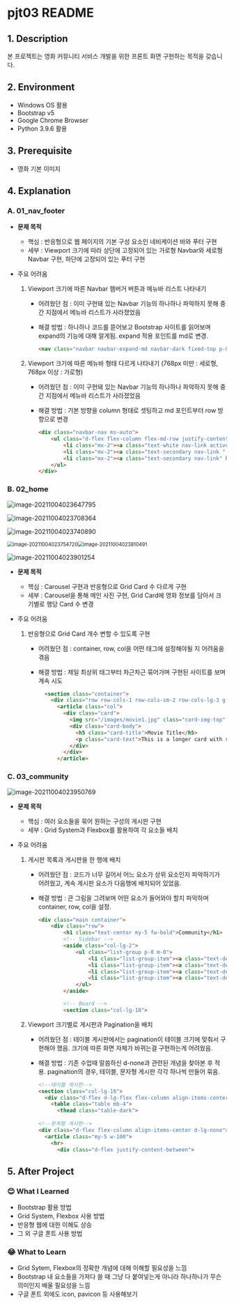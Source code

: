 # pjt03 README



## 1. Description

 본 프로젝트는 영화 커뮤니티 서비스 개발을 위한 프론트 화면 구현하는 목적을 갖습니다.



## 2. Environment

- Windows OS 활용
- Bootstrap v5
- Google Chrome Browser
- Python 3.9.6 활용



## 3. Prerequisite

- 영화 기본 이미지



## 4. Explanation

### A. 01_nav_footer

- **문제 목적**

  - 핵심 : 반응형으로 웹 페이지의 기본 구성 요소인 네비케이션 바와 푸터 구현
  - 세부 : Viewport 크기에 따라 상단에 고정되어 있는 가로형 Navbar와 세로형 Navbar 구현, 하단에 고정되어 있는 푸터 구현 

- 주요 어려움

  1. Viewport 크기에 따른 Navbar 햄버거 버튼과 메뉴바 리스트 나타내기

     - 어려웠던 점 : 이미 구현돼 있는 Navbar 기능의 하나하나 파악하지 못해 중간 지점에서 메뉴바 리스트가 사라졌었음

     - 해결 방법 : 하나하나 코드를 뜯어보고 Bootstrap 사이트를 읽어보며 expand의 기능에 대해 알게됨. expand 적용 포인트를 md로 변경.

       ```html
       <nav class="navbar navbar-expand-md navbar-dark fixed-top p-0">
       ```

  2. Viewport 크기에 따른 메뉴바 형태 다르게 나타내기 (768px 미만 : 세로형, 768px 이상 : 가로형)

     - 어려웠던 점 : 이미 구현돼 있는 Navbar 기능의 하나하나 파악하지 못해 중간 지점에서 메뉴바 리스트가 사라졌었음

     - 해결 방법 : 기본 방향을 column 형태로 셋팅하고 md 포인트부터 row 방향으로 변경 

       ```html
       <div class="navbar-nav ms-auto">
           <ul class="d-flex flex-column flex-md-row justify-content-between m-0">
               <li class="mx-2"><a class="text-white nav-link active" aria-current="page" href="02_home.html">Home</a></li>
               <li class="mx-2"><a class="text-secondary nav-link " href="03_community.html">Community</a></li>
               <li class="mx-2"><a class="text-secondary nav-link" href="#" data-bs-toggle="modal" data-bs-target="#exampleModal">Login</a></li>
           </ul>
       </div>
       ```

### B. 02_home

![image-20211004023647795](README.assets/image-20211004023647795.png)

![image-20211004023708364](README.assets/image-20211004023708364.png)

![image-20211004023740890](README.assets/image-20211004023740890.png)

<img src="README.assets/image-20211004023754720.png" alt="image-20211004023754720" style="zoom: 80%;" /><img src="README.assets/image-20211004023810491.png" alt="image-20211004023810491" style="zoom: 80%;" />

![image-20211004023901254](README.assets/image-20211004023901254.png)

- **문제 목적**

  - 핵심 : Carousel 구현과  반응형으로 Grid Card 수 다르게 구현
  - 세부 : Carousel을 통해 메인 사진 구현, Grid Card에 영화 정보를 담아서 크기별로 행당 Card 수 변경
  
- 주요 어려움

  1. 반응형으로 Grid Card 개수 변할 수 있도록 구현

     - 어려웠던 점 : container, row, col을 어떤 태그에 설정해야될 지 어려움을 겪음

     - 해결 방법 : 제일 최상위 태그부터 차근차근 묶어가며 구현된 사이트를 보며 계속 시도

       ```html
         <section class="container">
           <div class="row row-cols-1 row-cols-sm-2 row-cols-lg-3 g-4">
             <article class="col">
               <div class="card">
                 <img src="/images/movie1.jpg" class="card-img-top" alt="...">
                 <div class="card-body">
                   <h5 class="card-title">Movie Title</h5>
                   <p class="card-text">This is a longer card with supporting text below as a natural lead-in to additional content. This content is a little bit longer.</p>
                 </div>
               </div>
             </article>
       ```

### C. 03_community

![image-20211004023950769](README.assets/image-20211004023950769.png)

- **문제 목적**

  - 핵심 : 여러 요소들을 묶어 원하는 구성의 게시판 구현
  - 세부 : Grid System과 Flexbox를 활용하여 각 요소들 배치 

- 주요 어려움

  1. 게시판 목록과 게시판을 한 행에 배치

     - 어려웠던 점 : 코드가 너무 길어서 어느 요소가 상위 요소인지 파악하기가 어려웠고, 계속 게시판 요소가 다음행에 배치되어 있었음. 

     - 해결 방법 : 큰 그림을 그려보며 어떤 요소가 들어와야 할지 파악하며 container, row, col을 설정.

       ```html
       <div class="main container">
           <div class="row">
               <h1 class="text-center my-5 fw-bold">Community</h1>
               <!-- Sidebar -->
               <aside class="col-lg-2">
                   <ul class="list-group p-0 m-0">
                       <li class="list-group-item"><a class="text-decoration-none text-primary" href="#">Boxoffice</a></li>
                       <li class="list-group-item"><a class="text-decoration-none text-primary" href="#">Movie</a></li>
                       <li class="list-group-item"><a class="text-decoration-none text-primary" href="#">Genres</a></li>
                       <li class="list-group-item"><a class="text-decoration-none text-primary" href="#">Actors</a></li>
                   </ul>
               </aside>
       
               <!-- Board -->
               <section class="col-lg-10">
       ```

  2. Viewport 크기별로 게시판과 Pagination을 배치 

     - 어려웠던 점 : 테이블 게시판에서는 pagination이 테이블 크기에 맞춰서 구현해야 했음. 크기에 따른 화면 자체가 바뀌는걸 구현하는게 어려웠음.

     - 해결 방법 : 기존 수업때 말씀하신 d-none과 관련된 개념을 찾아본 후 적용. pagination의 경우, 테이블, 문자형 게시판 각각 하나씩 만들어 묶음.

       ```html
       <!--테이블 게시판-->
       <section class="col-lg-10">
         <div class="d-flex d-lg-flex flex-column align-items-center p-0 m-0 d-none">
           <table class="table mb-4">
             <thead class="table-dark">
                 
       <!--문자형 게시판-->             
       <div class="d-flex flex-column align-items-center d-lg-none">
         <article class="my-5 w-100">
           <hr>
             <div class="d-flex justify-content-between">
       ```

## 5. After Project

### 😊 What I Learned

- Bootstrap 활용 방법
- Grid System, Flexbox 사용 방법
- 반응형 웹에 대한 이해도 상승
- 그 외 구글 폰트 사용 방법

### 😂 What to Learn

- Grid Sytem, Flexbox의 정확한 개념에 대해 이해할 필요성을 느낌
- Bootstrap 내 요소들을 가져다 쓸 때 그냥 다 붙여넣는게 아니라 하나하나가 무슨의미인지 배울 필요성을 느낌
- 구글 폰트 외에도 icon, pavicon 등 사용해보기